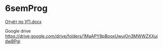 # 6semProg

[Отчёт по УП.docx](https://github.com/Sh1Ze96/6semProg/files/11660748/default.docx)

Google drive 
https://drive.google.com/drive/folders/1MaAPY8pBooxUwujOn3MWWZXXuidwBPgi
